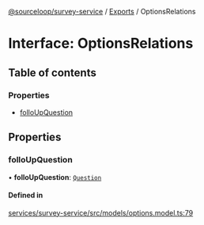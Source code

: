 [@sourceloop/survey-service](../README.md) / [Exports](../modules.md) / OptionsRelations

# Interface: OptionsRelations

## Table of contents

### Properties

- [folloUpQuestion](OptionsRelations.md#folloupquestion)

## Properties

### folloUpQuestion

• **folloUpQuestion**: [`Question`](../classes/Question.md)

#### Defined in

[services/survey-service/src/models/options.model.ts:79](https://github.com/sourcefuse/loopback4-microservice-catalog/blob/93a7f917/services/survey-service/src/models/options.model.ts#L79)
